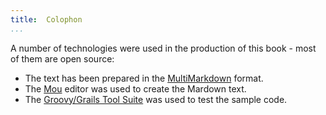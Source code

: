 ```yaml
---
title:	Colophon
...
```


A number of technologies were used in the production of this book - most of them are open source:

- The text has been prepared in the [MultiMarkdown](http://fletcherpenney.net/multimarkdown/) format.
- The [Mou](http://mouapp.com/) editor was used to create the Mardown text.
- The [Groovy/Grails Tool Suite](http://grails.org/products/ggts) was used to test the sample code.